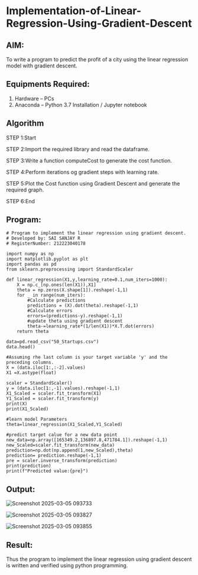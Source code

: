 # Implementation-of-Linear-Regression-Using-Gradient-Descent

## AIM:
To write a program to predict the profit of a city using the linear regression model with gradient descent.

## Equipments Required:
1. Hardware – PCs
2. Anaconda – Python 3.7 Installation / Jupyter notebook

## Algorithm
STEP 1:Start


STEP 2:Import the required library and read the dataframe.


STEP 3:Write a function computeCost to generate the cost function.


STEP 4:Perform iterations og gradient steps with learning rate.


STEP 5:Plot the Cost function using Gradient Descent and generate the required graph.


STEP 6:End
## Program:
```
# Program to implement the linear regression using gradient descent.
# Developed by: SAI SANJAY R
# RegisterNumber: 212223040178

import numpy as np
import matplotlib.pyplot as plt
import pandas as pd
from sklearn.preprocessing import StandardScaler

def linear_regression(X1,y,learning_rate=0.1,num_iters=1000):
    X = np.c_[np.ones(len(X1)),X1]
    theta = np.zeros(X.shape[1]).reshape(-1,1)
    for _ in range(num_iters):
        #Calculate predictions
        predictions = (X).dot(theta).reshape(-1,1)
        #Calculate errors
        errors=(predictions-y).reshape(-1,1)
        #update theta using gradient descent
        theta-=learning_rate*(1/len(X1))*X.T.dot(errors)
    return theta

data=pd.read_csv("50_Startups.csv")
data.head()

#Assuming rhe last column is your target variable 'y' and the preceding columns.
X = (data.iloc[1:,:-2].values)
X1 =X.astype(float)

scaler = StandardScaler()
y = (data.iloc[1:,-1].values).reshape(-1,1)
X1_Scaled = scaler.fit_transform(X1)
Y1_Scaled = scaler.fit_transform(y)
print(X)
print(X1_Scaled)

#learn model Parameters
theta=linear_regression(X1_Scaled,Y1_Scaled)

#predict target calue for a new data point
new_data=np.array([165349.2,136897.8,471784.1]).reshape(-1,1)
new_Scaled=scaler.fit_transform(new_data)
prediction=np.dot(np.append(1,new_Scaled),theta)
prediction= prediction.reshape(-1,1)
pre = scaler.inverse_transform(prediction)
print(prediction)
print(f"Predicted value:{pre}")
```

## Output:
![Screenshot 2025-03-05 093733](https://github.com/user-attachments/assets/f465847e-c25a-47ec-9def-dc7615a672eb)


![Screenshot 2025-03-05 093827](https://github.com/user-attachments/assets/31f08e7c-b249-4a1e-a51d-b517f11227b7)


![Screenshot 2025-03-05 093855](https://github.com/user-attachments/assets/e09e3fd9-c29b-4d63-83cb-2a77c68009c5)


## Result:
Thus the program to implement the linear regression using gradient descent is written and verified using python programming.
